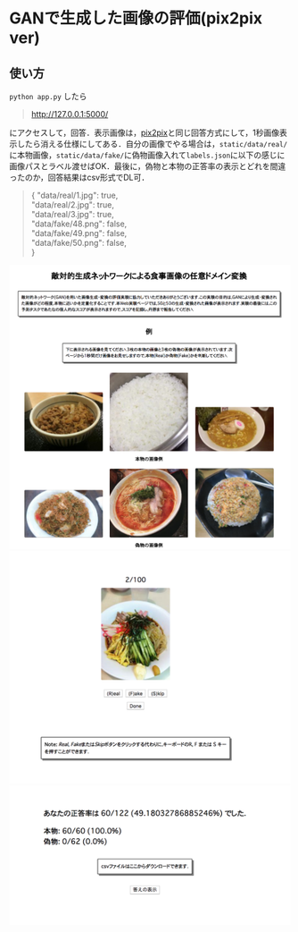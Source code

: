 # GANで生成した画像の評価(pix2pix ver)
## 使い方
`python app.py`
したら

>http://127.0.0.1:5000/

にアクセスして，回答．表示画像は，[pix2pix](https://arxiv.org/abs/1611.07004)と同じ回答方式にして，1秒画像表示したら消える仕様にしてある．自分の画像でやる場合は，`static/data/real/`に本物画像，`static/data/fake/`に偽物画像入れて`labels.json`に以下の感じに画像パスとラベル渡せばOK．最後に，偽物と本物の正答率の表示とどれを間違ったのか，回答結果はcsv形式でDL可．

>{
>"data/real/1.jpg": true,  
>"data/real/2.jpg": true,  
>"data/real/3.jpg": true,  
>"data/fake/48.png": false,  
>"data/fake/49.png": false,  
>"data/fake/50.png": false,  
>}
> 
![s1](https://github.com/negi111111/real-fake/blob/master/images/s1.png)
![s2](https://github.com/negi111111/real-fake/blob/master/images/s2.png)
![s3](https://github.com/negi111111/real-fake/blob/master/images/s3.png)
